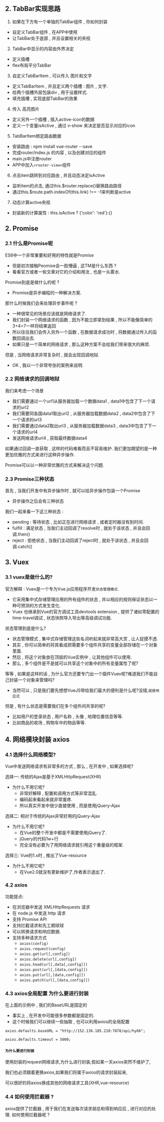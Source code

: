 ## 2. TabBar实现思路
1. 如果在下方有一个单独的TabBar组件 , 你如何封装
- 自定义TabBar组件 , 在APP中使用
- 让TabBar处于底部 , 并且设置相关的央视

2. TabBar中显示的内容由外界决定
- 定义插槽
- flex布局平分TabBar

3. 自定义TabBarItem , 可以传入 图片和文字
- 定义TabBarItem , 并且定义两个插槽 : 图片 , 文字.
- 给两个插槽外层包装div , 用于设置样式.
- 填充插槽 , 实现底部TabBar的效果

4. 传入 高亮图片
- 定义另外一个插槽 , 插入active-icon的数据
- 定义一个变量isActive , 通过 v-show 来决定是否显示对应的icon

5. TabBarItem绑定路由数据
- 安装路由 : npm install vue-router --save
- 完成router/index.js 的内容 , 以及创建对应的组件
- main.js中注册router
- APP中加入`<router-view>`组件

6. 点击item跳转到对应路由 , 并且动态决定isActive
- 监听item的点击, 通过this.$router.replace()替换路由路径
- 通过this.$route.path.indexOf(this.link) !== -1来判断是active

7. 动态计算active央视
- 封装新的计算属性 : this.isActive ? {'color': 'red'}:{}

## 2. Promise
### 2.1 什么是Promise呢
ES6中一个非常重要和好用的特性就是Promise
- 但是初次接触Peomise会一脸懵逼 , 这TM是什么东西 ?
- 看看官方或者一些文章对它的介绍和用法 , 也是一头雾水.

Promise到底是做什么的呢 ? 
- Promise是异步编程的一种解决方案.

那什么时候我们会来处理异步事件呢 ?
- 一种很常见的场景应该就是网络请求了.
- 我们封装一个网络请求的函数 , 因为不能立即拿到结果 , 所以不能像简单的3+4=7一样将结果返回
- 所以往往我们会传入另外一个函数 , 在数据请求成功时 , 将数据通过传入的函数回调出去.
- 如果只是一个简单的网络请求 , 那么这种方案不会给我们带来很大的麻烦.

但是 , 当网络请求非常复杂时 , 就会出现回调地狱.
- OK , 我以一个非常夸张的案例来说明.
### 2.2 网络请求的回调地狱
我们来考虑一个场景
- 我们需要通过一个url1从服务器加载一个数据data1 , data1中包含了下一个请求的url2
- 我们需要同各国data1取出url2 , 从服务器加载数据data2 , data2中包含了下一个请求的url3
- 我们需要通过data2取出url3 , 从服务器加载数据data3 , data3中包含了下一个请求的url4
- 发送网络请求url4 , 获取最终数据data4

如果通过回调一直获取 , 这样的代码难看而且不容易维护.
我们更加期望的是一种更加优雅的方式来进行这种异步操作.

Promise可以以一种非常优雅的方式来解决这个问题.
### 2.3 Promise三种状态
首先 , 当我们开发中有异步操作时 , 就可以给异步操作包装一个Promise
- 异步操作之后会有三种状态

我们一起来看一下这三种状态 :
- pending : 等待状态 , 比如正在进行网络请求 , 或者定时器没有到时间. 
- fulfill : 满足状态 , 当我们主动回调了resolve时 , 就处于该状态 , 并且会回调.then()
- reject : 拒绝状态 , 当我们主动回调了reject时 , 就处于该状态 , 并且会回调.catch()
## 3. Vuex
### 3.1 vuex是做什么的?
官方解释 : Vuex是一个专为Vue.js应用程序开发`状态管理模式`.
- 它采用集中式存储管理应用的所有组件的状态 , 并以相应的规则保证状态以一种可预测的方式发生变化.
- Vuex 也继承到Vue的官方调试工具devtools extension , 提供了诸如零配置的time-travel调试 , 状态快照导入导出等高级调试功能.

状态管理到底是什么?
- 状态管理模式 , 集中式存储管理这些名词听起来就非常高大赏 , 让人捉摸不透.
- 其实 , 你可以简单的将其看成把需要多个组件共享的变量全部存储在一个对象里面.
- 然后 , 将这个对象放在顶层的Vue实例中 , 让其他组件可以使用.
- 那么 , 多个组件是不是就可以共享这个对象中的所有变量属性了呢?

等等 , 如果是这样的话 , 为什么官方还要专门出一个插件Vuex呢?难道我们不能自己封装一个对象来管理吗?
- 当然可以 , 只是我们要先想想VueJS带给我们最大的便利是什么呢?没错,`就是响应式`

但是 , 有什么状态是需要我们在多个组件间共享的呢?
- 比如用户的登录状态 , 用户名称 , 头像 , 地理位置信息等等.
- 比如商品的收场 , 购物车中的物品等等.

## 4. 网络模块封装 axios
### 4.1 选择什么网络模型?
Vue中发送网络请求有非常多的方式 , 那么 , 在开发中 , 如果选择呢?

选择一: 传统的Ajax是基于XMLHttpRequest(XHR)
- 为什么不用它呢?
    - 非常好解释 , 配置和调用方式等非常混乱.
    - 编码起来看起来就非常蛋疼.
    - 所以真实开发中很少直接使用 , 而是使用jQuery-Ajax

选择二: 相对于传统的Ajax非常好用的jQuery-Ajax
- 为什么不用它呢?
    - 在Vue的整个开发中都是不需要使用jQuery了.
    - jQuery的代码1w+行
    - 完全没有必要为了用网络请求就引用这个重量级的框架.

选择三: Vue的1.x时 , 推出了Vue-resource
- 为什么不用它呢?
    - 在Vue2.0就没有更新维护了,作者表示退出了.

### 4.2 axios
功能提点:
- 在浏览器中发送 XMLHttpRequests 请求
- 在 node.js 中发送 http 请求
- 支持 Promise API
- 支持拦截请求和先工期球球
- 可以转换请求和响应数据.
- 支持多种请求方式
    - `axios(config)`
    - `axios.request(config)`
    - `axios.get(url[,config])`
    - `axios.delete(url[,config])`
    - `axios.head(url[,data[,config]])`
    - `axios.post(url[,[data,config]])`
    - `axios.put(url[,[data,config]])`
    - `axios.patch(url[,[data,config]])`

### 4.3 axios全局配置 为什么要进行封装
在上面的示例中 , 我们的BaseURL是固定的
- 事实上 , 在开发中可能很多参数都是固定的.
- 这个时候我们可以继续一些抽取 , 也可以利用axios的全局配置

```vue
axios.defaults.baseURL = "http://152.136.185.210:7878/api/hy66";

axios.defaults.timeout = 5000;
```

#### `为什么要进行封装`

使用封装的request网络请求,为什么进行封装,假如某一天axios突然不维护了,

我们也必须跟着更换axios,如果我们将属于axios的请求封装起来,

可以很好的将axios换成其他的网络请求工具(XHR,vue-resource)

### 4.4 如何使用拦截器 ?
axios提供了拦截器 , 用于我们在发送每次请求胡总和得到响应后 , 进行对应的处理.
如何使用拦截器呢 ?
